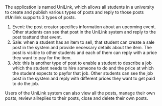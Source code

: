 The application is named UniLink, which allows all students in a university to create and publish various types of posts and reply to those posts
#Unilink supports 3 types of posts.
1. Event: the post creator specifies information about an upcoming event. Other students can see that post in the UniLink system and reply to the post toattend that event.
2. Sale: when a student has an item to sell, that student can create a sale post in the system and provide necessary details about the item. The post is visible to other students and each of them can reply with a price they want to pay for the item.
3. Job: this is another type of post to enable a student to describe a job which the student needs to hire someone to do and the price at which the student expects to payfor that job. Other students can see the job post in the system and reply with different prices they want to get paid to do the job.

Users of the UniLink system can also view all the posts, manage their own posts, review allreplies to their posts, close and delete their own posts. 
